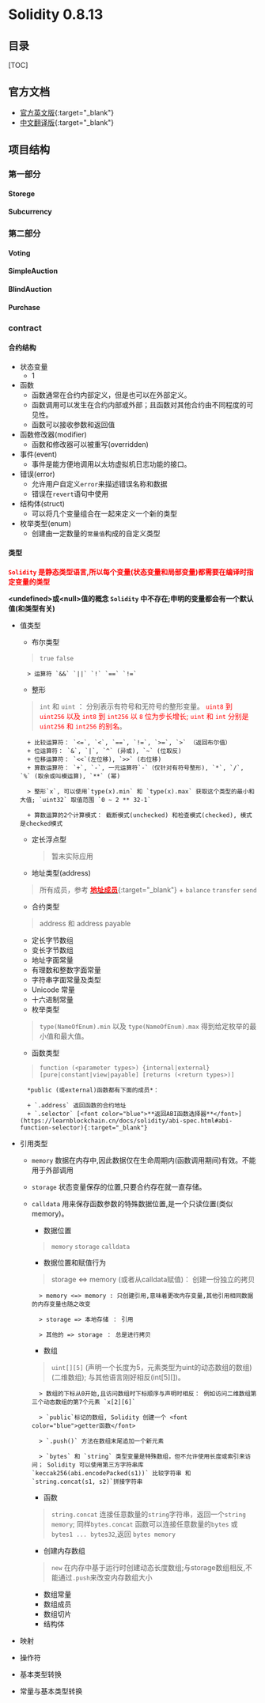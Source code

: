 <H1> Solidity 0.8.13 </H1>

<H2>目录</H2>

[TOC]


## 官方文档
+ [官方英文版](https://docs.soliditylang.org/en/v0.8.13/index.html){:target="_blank"}
+ [中文翻译版](https://learnblockchain.cn/docs/solidity/index.html){:target="_blank"}

## 项目结构

### 第一部分
#### Storege
#### Subcurrency

### 第二部分
#### Voting
#### SimpleAuction
#### BlindAuction
#### Purchase

### contract
#### 合约结构
+ 状态变量
    + 1
+ 函数
    + 函数通常在合约内部定义，但是也可以在外部定义。
    + 函数调用可以发生在合约内部或外部；且函数对其他合约由不同程度的可见性。
    + 函数可以接收参数和返回值
+ 函数修改器(modifier)
    + 函数和修改器可以被重写(overridden)
+ 事件(event)
    + 事件是能方便地调用以太坊虚拟机日志功能的接口。
+ 错误(error)
    + 允许用户自定义`error`来描述错误名称和数据
    + 错误在`revert`语句中使用
+ 结构体(struct)
    + 可以将几个变量组合在一起来定义一个新的类型
+ 枚举类型(enum)
    + 创建由一定数量的`常量值`构成的自定义类型

#### 类型

**<font color=red>`Solidity` 是静态类型语言,所以每个变量(状态变量和局部变量)都需要在编译时指定变量的类型</font>**

**<undefined\>或<null\>值的概念 `Solidity` 中不存在;申明的变量都会有一个默认值(和类型有关)**


+ 值类型
    + 布尔类型
    > `true` `false`

        > 运算符 `&&` `||` `!` `==` `!=`

    + 整形
    > `int` 和 `uint` ： 分别表示有符号和无符号的整形变量。 <font color="red">`uint8` 到 `uint256` 以及 `int8` 到 `int256` 以 `8` 位为步长增长; `uint` 和 `int` 分别是 `uint256` 和 `int256` 的别名</font>。

        + 比较运算符： `<=`, `<`, `==`, `!=`, `>=`, `>` （返回布尔值）
        + 位运算符： `&`, `|`, `^` (异或), `~` (位取反)
        + 位移运算符： `<<`(左位移), `>>` (右位移)
        + 算数运算符： `+`, `-`, 一元运算符`-`（仅针对有符号整形), `*`, `/`, `%` (取余或叫模运算), `**` (幂)

        > 整形`x`, 可以使用`type(x).min` 和 `type(x).max` 获取这个类型的最小和大值; `uint32` 取值范围 `0 ~ 2 ** 32-1`

        + 算数运算的2个计算模式： 截断模式(unchecked) 和检查模式(checked), 模式是checked模式

    + 定长浮点型
        > 暂未实际应用
    + 地址类型(address)
    > 所有成员，参考 [<font color="red">**地址成员**</font>](https://learnblockchain.cn/docs/solidity/units-and-global-variables.html#address-related){:target="_blank"}
        + `balance` `transfer` `send`

    + 合约类型
    > address 和 address payable
    
    + 定长字节数组
    + 变长字节数组
    + 地址字面常量
    + 有理数和整数字面常量
    + 字符串字面常量及类型
    + Unicode 常量
    + 十六进制常量
    + 枚举类型
    > `type(NameOfEnum).min` 以及 `type(NameOfEnum).max` 得到给定枚举的最小值和最大值。

    + 函数类型
    > `function (<parameter types>) {internal|external} [pure|constant|view|payable] [returns (<return types>)]`

        
        *public (或external)函数都有下面的成员*：

        + `.address` 返回函数的合约地址
        + `.selector` [<font color="blue">**返回ABI函数选择器**</font>](https://learnblockchain.cn/docs/solidity/abi-spec.html#abi-function-selector){:target="_blank"}

+ 引用类型
    + `memory` 数据在内存中,因此数据仅在生命周期内(函数调用期间)有效。不能用于外部调用
    + `storage` 状态变量保存的位置,只要合约存在就一直存储。
    + `calldata` 用来保存函数参数的特殊数据位置,是一个只读位置(类似memory)。

        + 数据位置
        > `memory`  `storage`  `calldata`

        + 数据位置和赋值行为
        > storage <=> memory (或者从calldata赋值)： 创建一份独立的拷贝

            > memory <=> memory : 只创建引用,意味着更改内存变量,其他引用相同数据的内存变量也随之改变

            > storage => 本地存储 ： 引用

            > 其他的 => storage ： 总是进行拷贝  

        + 数组
        > `uint[][5]` (声明一个长度为5，元素类型为uint的动态数组的数组)(二维数组); 与其他语言刚好相反(int[5][])。

            > 数组的下标从0开始,且访问数组时下标顺序与声明时相反： 例如访问二维数组第三个动态数组的第7个元素 `x[2][6]`

            > `public`标记的数组, Solidity 创建一个 <font color="blue">getter函数</font>

            > `.push()` 方法在数组末尾追加一个新元素

            > `bytes` 和 `string` 类型变量是特殊数组，但不允许使用长度或索引来访问； Solidity 可以使用第三方字符串库 `keccak256(abi.encodePacked(s1))` 比较字符串 和 `string.concat(s1, s2)`拼接字符串

        + 函数
        > `string.concat` 连接任意数量的`string`字符串，返回一个`string memory`; 同样`bytes.concat` 函数可以连接任意数量的`bytes` 或`bytes1 ... bytes32`,返回 `bytes memory`

        + 创建内存数组
        > `new` 在内存中基于运行时创建动态长度数组;与storage数组相反,不能通过`.push`来改变内存数组大小

        + 数组常量
        + 数组成员
        + 数组切片
        + 结构体

+ 映射
+ 操作符
+ 基本类型转换
+ 常量与基本类型转换





